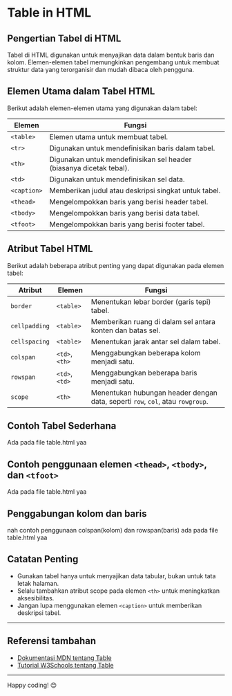 # Table in HTML

## Pengertian Tabel di HTML
Tabel di HTML digunakan untuk menyajikan data dalam bentuk baris dan kolom. Elemen-elemen tabel memungkinkan pengembang untuk membuat struktur data yang terorganisir dan mudah dibaca oleh pengguna.

## Elemen Utama dalam Tabel HTML
Berikut adalah elemen-elemen utama yang digunakan dalam tabel:

|Elemen     |Fungsi                                                             |
|-----------|-------------------------------------------------------------------|
|`<table>`  |Elemen utama untuk membuat tabel.                                  |
|`<tr>`     |Digunakan untuk mendefinisikan baris dalam tabel.                  |
|`<th>`     |Digunakan untuk mendefinisikan sel header (biasanya dicetak tebal).|
|`<td>`     |Digunakan untuk mendefinisikan sel data.                           |
|`<caption>`|Memberikan judul atau deskripsi singkat untuk tabel.               |
|`<thead>`  |Mengelompokkan baris yang berisi header tabel.                     |
|`<tbody>`  |Mengelompokkan baris yang berisi data tabel.                       |
|`<tfoot>`  |Mengelompokkan baris yang berisi footer tabel.                     |

## Atribut Tabel HTML
Berikut adalah beberapa atribut penting yang dapat digunakan pada elemen tabel:

|Atribut      |Elemen        |Fungsi                                                                        |
|-------------|--------------|------------------------------------------------------------------------------|
|`border`     |`<table>`     |Menentukan lebar border (garis tepi) tabel.                                   |
|`cellpadding`|`<table>`     |Memberikan ruang di dalam sel antara konten dan batas sel.                    |
|`cellspacing`|`<table>`     |Menentukan jarak antar sel dalam tabel.                                       |
|`colspan`    |`<td>`, `<th>`|Menggabungkan beberapa kolom menjadi satu.                                    |
|`rowspan`    |`<td>`, `<td>`|Menggabungkan beberapa baris menjadi satu.                                    |
|`scope`      |`<th>`        |Menentukan hubungan header dengan data, seperti `row`, `col`, atau `rowgroup`.|

## Contoh Tabel Sederhana 
Ada pada file table.html yaa

## Contoh penggunaan elemen `<thead>`, `<tbody>`, dan `<tfoot>`
Ada pada file table.html yaa

## Penggabungan kolom dan baris
nah contoh penggunaan colspan(kolom) dan rowspan(baris) ada pada file table.html yaa

## Catatan Penting
- Gunakan tabel hanya untuk menyajikan data tabular, bukan untuk tata letak halaman.
- Selalu tambahkan atribut scope pada elemen `<th>` untuk meningkatkan aksesibilitas.
- Jangan lupa menggunakan elemen `<caption>` untuk memberikan deskripsi tabel.

---

## Referensi tambahan
- [Dokumentasi MDN tentang Table](https://developer.mozilla.org/en-US/docs/Web/HTML/Element/table)
- [Tutorial W3Schools tentang Table](https://www.w3schools.com/html/html_tables.asp)

---

Happy coding! 😊



